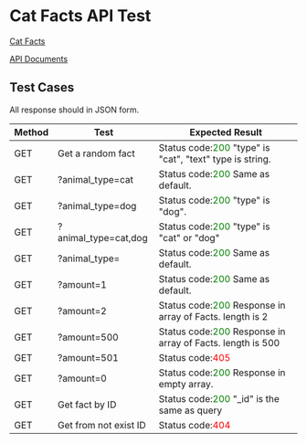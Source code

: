 # Cat Facts API Test


[Cat Facts](https://cat-fact.herokuapp.com/)

[API Documents](https://alexwohlbruck.github.io/cat-facts/docs/)

## Test Cases
All response should in JSON form.

| Method | Test                  | Expected Result                                                                             |
| ------ | --------------------- | ------------------------------------------------------------------------------------------- |
| GET    | Get a random fact     | Status code:<span style="color: green">200</span> "type" is "cat", "text" type is string.   |
| GET    | ?animal_type=cat      | Status code:<span style="color: green">200</span> Same as default.                          |
| GET    | ?animal_type=dog      | Status code:<span style="color: green">200</span> "type" is "dog".                          |
| GET    | ?animal_type=cat,dog  | Status code:<span style="color: green">200</span> "type" is "cat" or "dog"                  |
| GET    | ?animal_type=         | Status code:<span style="color: green">200</span> Same as default.                          |
| GET    | ?amount=1             | Status code:<span style="color: green">200</span> Same as default.                          |
| GET    | ?amount=2             | Status code:<span style="color: green">200</span> Response in array of Facts. length is 2   |
| GET    | ?amount=500           | Status code:<span style="color: green">200</span> Response in array of Facts. length is 500 |
| GET    | ?amount=501           | Status code:<span style="color: red">405</span>                                             |
| GET    | ?amount=0             | Status code:<span style="color: green">200</span> Response in empty array.                  |
| GET    | Get fact by ID        | Status code:<span style="color: green">200</span> "_id" is the same as query                |
| GET    | Get from not exist ID | Status code:<span style="color: red">404</span>                                             |
